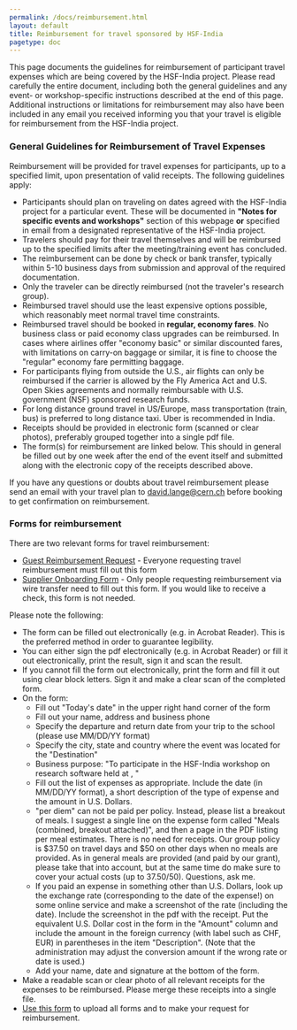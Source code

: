 ```yaml
---
permalink: /docs/reimbursement.html
layout: default
title: Reimbursement for travel sponsored by HSF-India
pagetype: doc
---
```

  This page documents the guidelines for reimbursement of participant travel
expenses which are being covered by the HSF-India project. Please read
carefully the entire document, including both the general guidelines and
any event- or workshop-specific instructions described at the end of this
page. Additional instructions or limitations for reimbursement may also have
been included in any email you received informing you that your travel is
eligible for reimbursement from the HSF-India project.

### General Guidelines for Reimbursement of Travel Expenses

  Reimbursement will be provided for travel expenses for participants, up to a specified limit, upon presentation of valid receipts. The following guidelines apply:

  * Participants should plan on traveling on dates agreed with the HSF-India project for a particular event. These will be documented in **"Notes for specific events and workshops"** section of this webpage **or** specified in email from a designated representative of the HSF-India project.
  * Travelers should pay for their travel themselves and will be reimbursed up to the specified limits after the meeting/training event has concluded.
  * The reimbursement can be done by check or bank transfer, typically within 5-10 business days from submission and approval of the required documentation.
  * Only the traveler can be directly reimbursed (not the traveler's research group).
  * Reimbursed travel should use the least expensive options possible, which reasonably meet normal travel time constraints.
  * Reimbursed travel should be booked in **regular, economy fares**. No business class or paid economy class upgrades can be reimbursed. In cases where airlines offer "economy basic" or similar discounted fares, with limitations on carry-on baggage or similar, it is fine to choose the "regular" economy fare permitting baggage.
  * For participants flying from outside the U.S., air flights can only be reimbursed if the carrier is allowed by the Fly America Act and U.S. Open Skies agreements and normally reimbursable with U.S. government (NSF) sponsored research funds.
  * For long distance ground travel in US/Europe, mass transportation (train, bus) is preferred to long distance taxi. Uber is recommended in India.
  * Receipts should be provided in electronic form (scanned or clear photos), preferably grouped together into a single pdf file.
  * The form(s) for reimbursement are linked below. This should in general be filled out by one week after the end of the event itself and submitted along with the electronic copy of the receipts described above.

  If you have any questions or doubts about travel reimbursement please send an email with your travel plan to [david.lange@cern.ch](mailto:david.lange@cern.ch) before booking to get confirmation on reimbursement.

### Forms for reimbursement

There are two relevant forms for travel reimbursement:

  * [Guest Reimbursement Request](https://finance.princeton.edu/form-library/reimbursement/guest-reimbursement-reque/guest_reimbursement_request.pdf) - Everyone requesting travel reimbursement must fill out this form
  * [Supplier Onboarding Form](https://finance.princeton.edu/form-library/buying-paying/supplierpayee-management/supplier_mgmt.pdf) - Only people requesting reimbursement via wire transfer need to fill out this form. If you would like to receive a check, this form is not needed.

Please note the following:

  * The form can be filled out electronically (e.g. in Acrobat Reader). This is the preferred method in order to guarantee legibility.
  * You can either sign the pdf electronically (e.g. in Acrobat Reader) or fill it out electronically, print the result, sign it and scan the result.
  * If you cannot fill the form out electronically, print the form and fill it out using clear block letters. Sign it and make a clear scan of the completed form.
  * On the form:
    * Fill out "Today's date" in the upper right hand corner of the form
    * Fill out your name, address and business phone
    * Specify the departure and return date from your trip to the school (please use MM/DD/YY format)
    * Specify the city, state and country where the event was located for the "Destination"
    * Business purpose: "To participate in the HSF-India workshop on research software held at <location>, <dates>" 
    * Fill out the list of expenses as appropriate. Include the date (in MM/DD/YY format), a short description of the type of expense and the amount in U.S. Dollars.
    * "per diem" can not be paid per policy. Instead, please list a breakout of meals. I suggest a single line on the expense form called "Meals (combined, breakout attached)", and then a page in the PDF listing per meal estimates. There is no need for receipts. Our group policy is $37.50 on travel days and $50 on other days when no meals are provided. As in general meals are provided (and paid by our grant), please take that into account, but at the same time do make sure to cover your actual costs (up to $37.50/$50). Questions, ask me. 
    * If you paid an expense in something other than U.S. Dollars, look up the exchange rate (corresponding to the date of the expense!) on some online service and make a screenshot of the rate (including the date). Include the screenshot in the pdf with the receipt. Put the equivalent U.S. Dollar cost in the form in the "Amount" column and include the amount in the foreign currency (with label such as CHF, EUR) in parentheses in the item "Description". (Note that the administration may adjust the conversion amount if the wrong rate or date is used.)
    * Add your name, date and signature at the bottom of the form.
  * Make a readable scan or clear photo of all relevant receipts for the expenses to be reimbursed. Please merge these receipts into a single file. 
  * [Use this form](https://docs.google.com/forms/d/e/1FAIpQLScGB_VOZDsQoATIEJMxHP3F-czXp8W8Ml8HjcbDqhLLIDqlog/viewform?usp=sf_link) to upload all forms and to make your request for reimbursement. 
